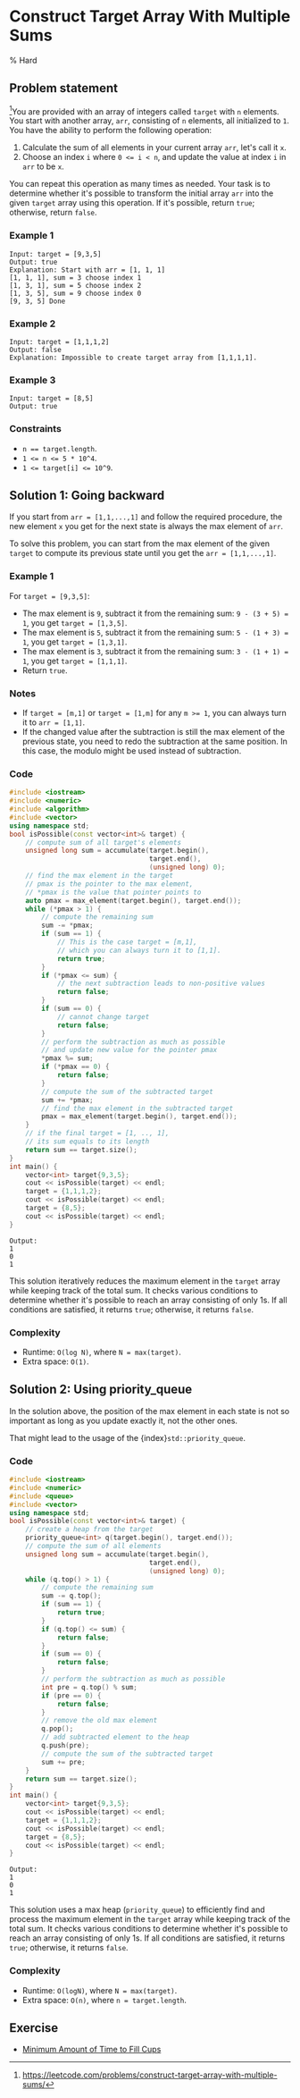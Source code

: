 # Construct Target Array With Multiple Sums
% Hard
## Problem statement
 
[^url]You are provided with an array of integers called `target` with `n` elements. You start with another array, `arr`, consisting of `n` elements, all initialized to `1`. You have the ability to perform the following operation:

1. Calculate the sum of all elements in your current array `arr`, let's call it `x`.
2. Choose an index `i` where `0 <= i < n`, and update the value at index `i` in `arr` to be `x`.

You can repeat this operation as many times as needed. Your task is to determine whether it's possible to transform the initial array `arr` into the given `target` array using this operation. If it's possible, return `true`; otherwise, return `false`.

[^url]: https://leetcode.com/problems/construct-target-array-with-multiple-sums/
### Example 1
```text
Input: target = [9,3,5]
Output: true
Explanation: Start with arr = [1, 1, 1] 
[1, 1, 1], sum = 3 choose index 1
[1, 3, 1], sum = 5 choose index 2
[1, 3, 5], sum = 9 choose index 0
[9, 3, 5] Done
```

### Example 2
```text
Input: target = [1,1,1,2]
Output: false
Explanation: Impossible to create target array from [1,1,1,1].
```

### Example 3
```text
Input: target = [8,5]
Output: true
``` 

### Constraints

* `n == target.length`.
* `1 <= n <= 5 * 10^4`.
* `1 <= target[i] <= 10^9`.

## Solution 1: Going backward

If you start from `arr = [1,1,...,1]` and follow the required procedure, the new element `x` you get for the next state is always the max element of `arr`. 

To solve this problem, you can start from the max element of the given `target` to compute its previous state until you get the `arr = [1,1,...,1]`.

### Example 1
For `target = [9,3,5]`:

* The max element is `9`, subtract it from the remaining sum: `9 - (3 + 5) = 1`, you get `target = [1,3,5]`.
* The max element is `5`, subtract it from the remaining sum: `5 - (1 + 3) = 1`, you get `target = [1,3,1]`.
* The max element is `3`, subtract it from the remaining sum: `3 - (1 + 1) = 1`, you get `target = [1,1,1]`.
* Return `true`.

### Notes
* If `target = [m,1]` or `target = [1,m]` for any `m >= 1`, you can always turn it to `arr = [1,1]`.
* If the changed value after the subtraction is still the max element of the previous state, you need to redo the subtraction at the same position. In this case, the modulo might be used instead of subtraction.

### Code
```cpp
#include <iostream>
#include <numeric>
#include <algorithm>
#include <vector>
using namespace std;
bool isPossible(const vector<int>& target) {
    // compute sum of all target's elements
    unsigned long sum = accumulate(target.begin(), 
                                   target.end(), 
                                   (unsigned long) 0);
    // find the max element in the target
    // pmax is the pointer to the max element,
    // *pmax is the value that pointer points to
    auto pmax = max_element(target.begin(), target.end());
    while (*pmax > 1) {
        // compute the remaining sum
        sum -= *pmax;
        if (sum == 1) {
            // This is the case target = [m,1], 
            // which you can always turn it to [1,1].
            return true;
        }        
        if (*pmax <= sum) {
            // the next subtraction leads to non-positive values
            return false;
        }
        if (sum == 0) {
            // cannot change target
            return false;
        }
        // perform the subtraction as much as possible
        // and update new value for the pointer pmax
        *pmax %= sum;
        if (*pmax == 0) {
            return false;
        }
        // compute the sum of the subtracted target
        sum += *pmax;
        // find the max element in the subtracted target
        pmax = max_element(target.begin(), target.end());
    }
    // if the final target = [1, .., 1],
    // its sum equals to its length
    return sum == target.size();
}
int main() {
    vector<int> target{9,3,5};
    cout << isPossible(target) << endl;
    target = {1,1,1,2};
    cout << isPossible(target) << endl;
    target = {8,5};
    cout << isPossible(target) << endl;
}
```
```text
Output:
1
0
1
```

This solution iteratively reduces the maximum element in the `target` array while keeping track of the total sum. It checks various conditions to determine whether it's possible to reach an array consisting of only 1s. If all conditions are satisfied, it returns `true`; otherwise, it returns `false`.

### Complexity
* Runtime: `O(log N)`, where `N = max(target)`.
* Extra space: `O(1)`.

## Solution 2: Using priority_queue

In the solution above, the position of the max element in each state is not so important as long as you update exactly it, not the other ones.

That might lead to the usage of the {index}`std::priority_queue`.

### Code
```cpp
#include <iostream>
#include <numeric>
#include <queue>
#include <vector>
using namespace std;
bool isPossible(const vector<int>& target) {
    // create a heap from the target
    priority_queue<int> q(target.begin(), target.end());
    // compute the sum of all elements
    unsigned long sum = accumulate(target.begin(), 
                                   target.end(), 
                                   (unsigned long) 0);
    while (q.top() > 1) {
        // compute the remaining sum
        sum -= q.top();
        if (sum == 1) {
            return true;
        }
        if (q.top() <= sum) {
            return false;
        }
        if (sum == 0) {
            return false;
        }
        // perform the subtraction as much as possible
        int pre = q.top() % sum;
        if (pre == 0) {
            return false;
        }
        // remove the old max element
        q.pop();
        // add subtracted element to the heap
        q.push(pre);
        // compute the sum of the subtracted target
        sum += pre;
    }
    return sum == target.size();
}
int main() {
    vector<int> target{9,3,5};
    cout << isPossible(target) << endl;
    target = {1,1,1,2};
    cout << isPossible(target) << endl;
    target = {8,5};
    cout << isPossible(target) << endl;
}
```
```text
Output:
1
0
1
```

This solution uses a max heap (`priority_queue`) to efficiently find and process the maximum element in the `target` array while keeping track of the total sum. It checks various conditions to determine whether it's possible to reach an array consisting of only 1s. If all conditions are satisfied, it returns `true`; otherwise, it returns `false`.

### Complexity

* Runtime: `O(logN)`, where `N = max(target)`.
* Extra space: `O(n)`, where `n = target.length`.

## Exercise
- [Minimum Amount of Time to Fill Cups](https://leetcode.com/problems/minimum-amount-of-time-to-fill-cups/)
